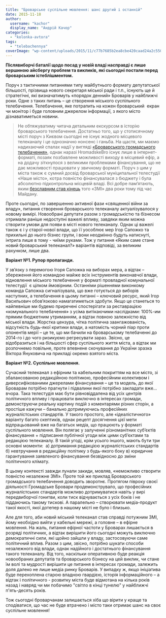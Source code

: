 ```yaml
---
title: "Броварське суспільне мовлення: шанс другий і останній"
date: 2015-11-18
author: 
  username: "kachor"
  display_name: "Андрій Качор"
categories: 
  - "kolonka-avtora"
tags: 
  - "telebachennya"
coverImage: "wp-content/uploads/2015/11/c77b7685b2ea8cbe420caad24a2c5508_500x317.jpg"
---
```


**Післявиборчі баталії щодо посад у новій владі насправді є лише вершиною айсбергу проблем та викликів, які сьогодні постали перед броварським істеблішментом.**

Поруч з тактичними питаннями типу майбутнього формату депутатської більшості, прізвища нового секретаря міської ради і т.п., існують ще й стратегічні, які визначатимуть «порядок денний» Броварів у найближчі роки. Одне з таких питань – це створення міського суспільного телебачення. Телебачення, яке потрапить на кожен броварський  екран чи монітор і буде головним джерелом інформації, з якого місто дізнаватиметься новини.

> Не обтяжуватиму читача детальним екскурсом в історію броварського телебачення. Достатньо того, що у стотисячному місті поруч з Києвом сьогодні не існує жодного місцевого телеканалу і це однозначно нонсенс і ганьба. На щастя, ми маємо надихаючий спалах надії у вигляді [«Броварського громадського телебачення»](https://www.youtube.com/channel/UCrB8DKC3jO3WogMIcyoazfw), однак наразі HromadskeBro існує лише в інтернет-форматі, позаяк позбавлене можливості виходу в місцевий ефір, а на додачу зіткнулося з великими проблемами фінансування, що не дає можливості працювати у звичному форматі. Поруч з цим у міста також є сумний досвід броварської муніципальної телестудії «Наше місто», котра повністю фінансувалася з бюджету і була абсолютно підконтрольна місцевій владі. Всі добре пам’ятають, яким [безславним став кінець](https://mpz.brovary.org/operatsiya-likvidatsiya-chomu-naspravdi-vimikayut-brovarske-telebachennya/) того «ЗМІ» два роки тому під час Майдану.

Проте сьогодні, по завершенню активної фази «священної війни за владу», питання створення броварського телеканалу актуалізувалося у новому вимірі. Новообрані депутати разом з громадськістю та бізнесом отримали раніше недоступні важелі впливу, завдяки яким можна створити умови для появи в місті нового телеканалу. Однак ці важелі також є і у старої-нової влади, що її уособлює мер Ігор Сапожко та прихильні до нього бізнес групи, і вони неодмінно будуть натиснуті, інтрига лише в тому - чиїми руками. Тож у питання «Яким саме стане новий броварський телеканал?» варіантів відповіді, за великим рахунком, лише два.

**Варіант №1. Рупор пропаганди.**

У зв’язку з перемогою Ігоря Сапожка на виборах мера, а відтак – збереження його командою майже всіх інструментів виконавчої влади, відновлення міського телебачення у форматі провладної комунальної телестудії  є цілком ймовірним. Останніми рішеннями виконкому команда Сапожка сигналізувала, що вже готується до виборів наступних, а телебачення в цьому питанні – ключовий ресурс, який Ігор Васильович обов’язково намагатиметься здобути. Якщо це станеться то найпевніше ми будемо приречені спостерігати за реставрацією «комунального телебачення» з усіма витікаючими наслідками: 100%-им прямим бюджетним утриманням, а відтак повною залежністю від міської влади. Жорстка цензура, чітка політична заангажованість, відсутність будь-якої критики влади, а натомість чорний піар проти опонентів мерії – це те, що ми бачили на броварському телебаченні до 2014-го і до чого ризикуємо регресувати зараз. Звісно, це відобразиться і на більшості сфер суспільного життя міста, а відтак ми розпочнемо повільне, проте впевнене скочування до України зразка Віктора Януковича на прикладі окремо взятого міста.

**Варіант №2. Суспільне мовлення.**

Сучасний телеканал з ефірним та кабельним покриттям на все місто, зі збалансованою редакційною політикою, професійним колективом і диверсифікованими джерелами фінансування – це та модель, до якої Броварам потрібно прагнути і підвалини якої потрібно закладати вже… вчора. Така телестудія має бути рівновіддалена від усіх центрів політичного впливу і працювати виключно в інтересах громади, демонструючи реальну картину подій з коментарями різних сторін, а простіше кажучи – банально дотримуючись професійних журналістських стандартів. У такого простого, але «ідеалістичного» варіанту багато скептиків, однак рецепт досягнення цієї мети відпрацьований вже на багатьох медіа, що працюють у форматі суспільного мовлення. Він полягає у залученні різноманітних суб’єктів фінансування + підписання публічної угоди між цими суб’єктами та редакцією телеканалу. В такій угоді, крім усього іншого, мають бути три основні моменти:  а) дотримання редакцією журналістських стандартів б) невтручання в редакційну політику з будь-якого боку в) юридичне гарантування заявленого фінансування безвідносно до зміни політичного клімату.

В цьому контексті завжди лунали закиди, мовляв, «неможливо створити повністю незалежне ЗМІ». Проте той же приклад Броварського громадського телебачення доводить зворотнє. Протягом півроку своєї діяльності Громадське Бровари продемонструвало, що професійних журналістських стандартів можливо дотримуватися навіть у вирі передвиборчої гонитви, коли тиск відчувається з усіх боків і не піддаючись такому тискові. А паралельно – створювати медіа-продукт такої якості, якої дотепер в нашому місті не було і близько.

Але для того, аби новий міський телеканал став справді потужним ЗМІ, йому необхідно вийти у кабельні мережі, а головне – в ефірне мовлення. На жаль, питання ефірної частоти у Броварах лишається в розряді політичних, а відтак вирішити його сьогодні можуть виключно демократичні сили, які щойно зайшли у владу, застосовуючи саме політичний вплив. Разом з цим, звісно, потрібно шукати способи незалежного від влади, однак надійного і достатнього фінансування такого телеканалу. Від того, наскільки оперативною буде реакція новообраних депутатів та броварського бізнесу на цей виклик, чи стане їм волі та мудрості вирішити це питання в інтересах громади, залежить доля далеко не лише медіа ринку Броварів. У випадку ж, якщо ініціатива буде перехоплена старою владною гвардією, історія інформаційного – а відтак і політичного - розвитку міста буде відмотана на кілька років назад і навряд чи ми побачимо "світло в кінці тунелю" у найближчі п'ять-десять років.

Тож сьогодні броварчанам залишається хіба що вірити у краще та сподіватися, що час не буде втрачено і місто таки отримає шанс на своє суспільне мовлення!
